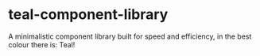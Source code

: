 # teal-component-library
 A minimalistic component library built for speed and efficiency, in the best colour there is: Teal!
